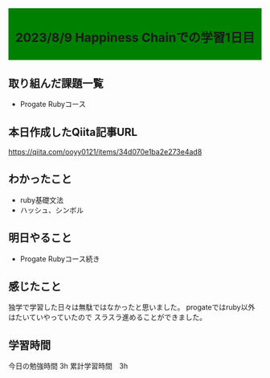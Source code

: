<style>
  .green-background {
    background-color: green; /* 緑色の背景色 */
    padding: 5px;
    text-align: center; /* テキストを中央に寄せる */
    font-size: 1.3rem;
  }

</style>

<div class="green-background">
  <h3>2023/8/9 Happiness Chainでの学習1日目</h3>
</div>

## 取り組んだ課題一覧
- Progate Rubyコース

## 本日作成したQiita記事URL
  https://qiita.com/ooyy0121/items/34d070e1ba2e273e4ad8


## わかったこと
- ruby基礎文法
- ハッシュ、シンボル


## 明日やること
- Progate Rubyコース続き


## 感じたこと
独学で学習した日々は無駄ではなかったと思いました。
progateではruby以外はたいていやっていたので
スラスラ進めることができました。
## 学習時間
今日の勉強時間 3h
累計学習時間　3h

